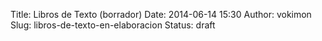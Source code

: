 Title: Libros de Texto (borrador)
Date: 2014-06-14 15:30
Author: vokimon
Slug: libros-de-texto-en-elaboracion
Status: draft


